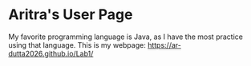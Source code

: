 # Aritra's User Page
My favorite programming language is Java, as I have the most practice using that language. 
This is my webpage: https://ar-dutta2026.github.io/Lab1/
